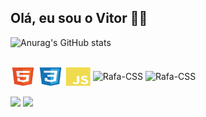 ## Olá, eu sou o Vitor 🤙🏼



![Anurag's GitHub stats](https://github-readme-stats.vercel.app/api?username=souviitor&show_icons=true&theme=dark)

<div style="display: inline_block"><br>
  <img align="center" alt="Rafa-HTML" height="30" width="40" src="https://raw.githubusercontent.com/devicons/devicon/master/icons/html5/html5-original.svg">
  <img align="center" alt="Rafa-CSS" height="30" width="40" src="https://raw.githubusercontent.com/devicons/devicon/master/icons/css3/css3-original.svg">
    <img align="center" alt="Rafa-CSS" height="30" width="40" src="https://raw.githubusercontent.com/devicons/devicon/master/icons/javascript/javascript-plain.svg">
    <img align="center" alt="Rafa-CSS" height="30" width="40" src="https://cdn.jsdelivr.net/gh/devicons/devicon@latest/icons/sass/sass-original.svg">
    <img align="center" alt="Rafa-CSS" height="30" width="40" src="https://cdn.jsdelivr.net/gh/devicons/devicon@latest/icons/grunt/grunt-original.svg">
      
    
</div>
<br />


<div> 
  <a href="https://instagram.com/__vitorsou" target="_blank"><img src="https://img.shields.io/badge/-Instagram-%23E4405F?style=for-the-badge&logo=instagram&logoColor=white" target="_blank"></a>
  <a href="https://www.linkedin.com/in/vitor-guedes-souza/" target="_blank"><img src="https://img.shields.io/badge/-LinkedIn-%230077B5?style=for-the-badge&logo=linkedin&logoColor=white" target="_blank"></a> 
</div>

